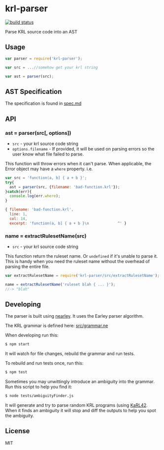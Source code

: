 # krl-parser

[![build status](https://secure.travis-ci.org/Picolab/node-krl-parser.svg)](https://travis-ci.org/Picolab/node-krl-parser)

Parse KRL source code into an AST

## Usage
```js
var parser = require('krl-parser');

var src = ...//somehow get your krl string

var ast = parser(src);
```

## AST Specification
The specification is found in [spec.md](https://github.com/Picolab/node-krl-parser/blob/master/spec.md)

## API
### ast = parser(src[, options])
 * `src` - your krl source code string
 * `options.filename` - If provided, it will be used on parsing errors so the user know what file failed to parse.

This function will throw errors when it can't parse. When applicable, the Error object may have a `where` property. i.e.
```js
var src = 'function(a, b] { a + b }';
try{
  ast = parser(src, {filename: 'bad-function.krl'});
}catch(err){
  console.log(err.where);
}
```
```js
{ filename: 'bad-function.krl',
  line: 1,
  col: 14,
  excerpt: 'function(a, b] { a + b }\n             ^' }
```

### name = extractRulesetName(src)
 * `src` - your krl source code string

This function return the ruleset name. Or `undefined` if it's unable to parse it. This is handy when you need the ruleset name without the overhead of parsing the entire file.
```js
var extractRulesetName = require('krl-parser/src/extractRulesetName');

name = extractRulesetName('ruleset blah { ... }');
//-> "blah"
```

## Developing

The parser is built using [nearley](https://www.npmjs.com/package/nearley). It uses the Earley parser algorithm.

The KRL grammar is defined here: [src/grammar.ne](https://github.com/Picolab/node-krl-parser/blob/master/src/grammar.ne)

When developing run this:
```sh
$ npm start
```
It will watch for file changes, rebuild the grammar and run tests.

To rebuild and run tests once, run this:
```sh
$ npm test
```

Sometimes you may unwittingly introduce an ambiguity into the grammar. Run this script to help you find it:
```sh
$ node tests/ambiguityFinder.js
```
It will generate and try to parse random KRL programs (using [KaRL42](https://www.npmjs.com/package/karl42). When it finds an ambiguity it will stop and diff the outputs to help you spot the ambiguity.

## License
MIT
